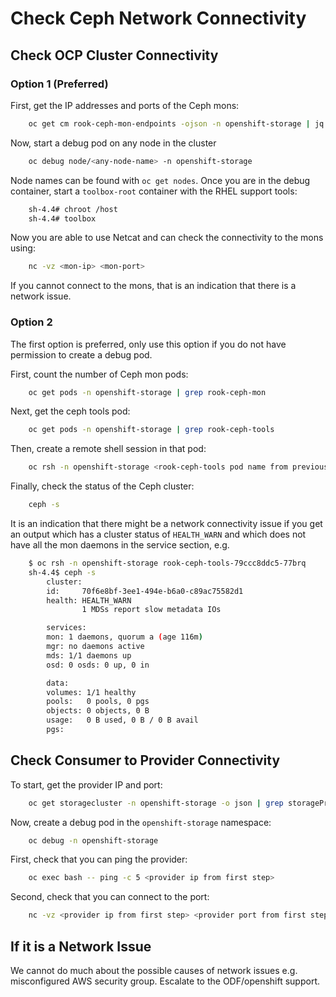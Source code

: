 # Check Ceph Network Connectivity
## Check OCP Cluster Connectivity
### Option 1 (Preferred)

First, get the IP addresses and ports of the Ceph mons:

```bash
    oc get cm rook-ceph-mon-endpoints -ojson -n openshift-storage | jq -r '.data."data"'
```

Now, start a debug pod on any node in the cluster

```bash
    oc debug node/<any-node-name> -n openshift-storage
```

Node names can be found with `oc get nodes`.
Once you are in the debug container, start a `toolbox-root` container with the
RHEL support tools:

```bash
    sh-4.4# chroot /host
    sh-4.4# toolbox
```

Now you are able to use Netcat and can check the connectivity to the mons using:

```bash
    nc -vz <mon-ip> <mon-port>
```

If you cannot connect to the mons, that is an indication that there is a
network issue.

### Option 2
The first option is preferred, only use this option if you do not have
permission to create a debug pod.

First, count the number of Ceph mon pods:

```bash
    oc get pods -n openshift-storage | grep rook-ceph-mon
```

Next, get the ceph tools pod:

```bash
    oc get pods -n openshift-storage | grep rook-ceph-tools
```

Then, create a remote shell session in that pod:

```bash
    oc rsh -n openshift-storage <rook-ceph-tools pod name from previous step>
```

Finally, check the status of the Ceph cluster:

```bash
    ceph -s
```

It is an indication that there might be a network connectivity issue if you get
an output which has a cluster status of `HEALTH_WARN` and which does not have
all the mon daemons in the service section, e.g.

```bash
    $ oc rsh -n openshift-storage rook-ceph-tools-79ccc8ddc5-77brq
    sh-4.4$ ceph -s
        cluster:
        id:     70f6e8bf-3ee1-494e-b6a0-c89ac75582d1
        health: HEALTH_WARN
                1 MDSs report slow metadata IOs

        services:
        mon: 1 daemons, quorum a (age 116m)
        mgr: no daemons active
        mds: 1/1 daemons up
        osd: 0 osds: 0 up, 0 in

        data:
        volumes: 1/1 healthy
        pools:   0 pools, 0 pgs
        objects: 0 objects, 0 B
        usage:   0 B used, 0 B / 0 B avail
        pgs:
```

## Check Consumer to Provider Connectivity
To start, get the provider IP and port:

```bash
    oc get storagecluster -n openshift-storage -o json | grep storageProviderEndpoint
```

Now, create a debug pod in the `openshift-storage` namespace:

```bash
    oc debug -n openshift-storage
```

First, check that you can ping the provider:

```bash
    oc exec bash -- ping -c 5 <provider ip from first step>
```

Second, check that you can connect to the port:

```bash
    nc -vz <provider ip from first step> <provider port from first step>
```

## If it is a Network Issue
We cannot do much about the possible causes of network issues e.g. misconfigured
 AWS security group. Escalate to the ODF/openshift support.

